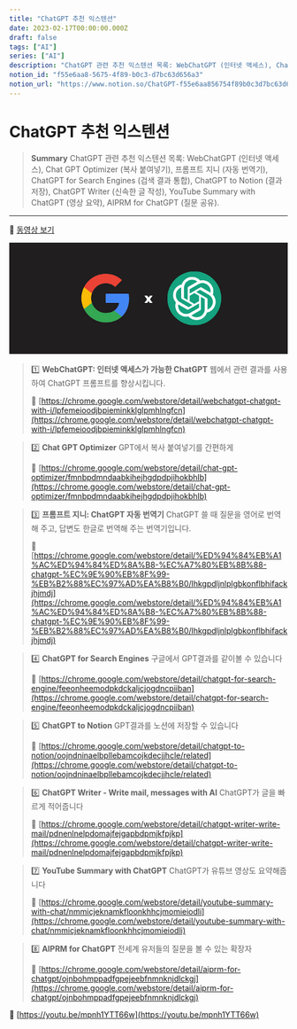 ```yaml
---
title: "ChatGPT 추천 익스텐션"
date: 2023-02-17T00:00:00.000Z
draft: false
tags: ["AI"]
series: ["AI"]
description: "ChatGPT 관련 추천 익스텐션 목록: WebChatGPT (인터넷 액세스), Chat GPT Optimizer (복사 붙여넣기), 프롬프트 지니 (자동 번역기), ChatGPT for Search Engines (검색 결과 통합), ChatGPT to Notion (결과 저장), ChatGPT Writer (신속한 글 작성), YouTube Summary with ChatGPT (영상 요약), AIPRM for ChatGPT (질문 공유)."
notion_id: "f55e6aa8-5675-4f89-b0c3-d7bc63d656a3"
notion_url: "https://www.notion.so/ChatGPT-f55e6aa856754f89b0c3d7bc63d656a3"
---
```


# ChatGPT 추천 익스텐션

> **Summary**
> ChatGPT 관련 추천 익스텐션 목록: WebChatGPT (인터넷 액세스), Chat GPT Optimizer (복사 붙여넣기), 프롬프트 지니 (자동 번역기), ChatGPT for Search Engines (검색 결과 통합), ChatGPT to Notion (결과 저장), ChatGPT Writer (신속한 글 작성), YouTube Summary with ChatGPT (영상 요약), AIPRM for ChatGPT (질문 공유).

---

🎥 [동영상 보기](https://www.youtube.com/watch?v=Xs-lqxU_PiQ)

![Image](image_c45f597f0aff.png)

> 1️⃣ ****WebChatGPT: 인터넷 액세스가 가능한 ChatGPT****
> 웹에서 관련 결과를 사용하여 ChatGPT 프롬프트를 향상시킵니다.
>
> 🔗 [https://chrome.google.com/webstore/detail/webchatgpt-chatgpt-with-i/lpfemeioodjbpieminkklglpmhlngfcn](https://chrome.google.com/webstore/detail/webchatgpt-chatgpt-with-i/lpfemeioodjbpieminkklglpmhlngfcn)
>
>

> 2️⃣ ****Chat GPT Optimizer****
> GPT에서 복사 붙여넣기를 간편하게
>
> 🔗 [https://chrome.google.com/webstore/detail/chat-gpt-optimizer/fmnbpdmndaabkihejhgdpdpjihokbhlb](https://chrome.google.com/webstore/detail/chat-gpt-optimizer/fmnbpdmndaabkihejhgdpdpjihokbhlb)
>
>

> 3️⃣ ****프롬프트 지니: ChatGPT 자동 번역기****
> ChatGPT 쓸 때 질문을 영어로 번역해 주고, 답변도 한글로 번역해 주는 번역기입니다.
>
> 🔗 [https://chrome.google.com/webstore/detail/%ED%94%84%EB%A1%AC%ED%94%84%ED%8A%B8-%EC%A7%80%EB%8B%88-chatgpt-%EC%9E%90%EB%8F%99-%EB%B2%88%EC%97%AD%EA%B8%B0/lhkgpdljnlplgbkonflbhifackjhjmdj](https://chrome.google.com/webstore/detail/%ED%94%84%EB%A1%AC%ED%94%84%ED%8A%B8-%EC%A7%80%EB%8B%88-chatgpt-%EC%9E%90%EB%8F%99-%EB%B2%88%EC%97%AD%EA%B8%B0/lhkgpdljnlplgbkonflbhifackjhjmdj)
>
>

> 4️⃣ ****ChatGPT for Search Engines****
> 구글에서 GPT결과를 같이볼 수 있습니다
>
> 🔗 [https://chrome.google.com/webstore/detail/chatgpt-for-search-engine/feeonheemodpkdckaljcjogdncpiiban](https://chrome.google.com/webstore/detail/chatgpt-for-search-engine/feeonheemodpkdckaljcjogdncpiiban)
>
>

> 5️⃣ ****ChatGPT to Notion****
> GPT결과를 노션에 저장할 수 있습니다
>
> 🔗 [https://chrome.google.com/webstore/detail/chatgpt-to-notion/oojndninaelbpllebamcojkdecjjhcle/related](https://chrome.google.com/webstore/detail/chatgpt-to-notion/oojndninaelbpllebamcojkdecjjhcle/related)
>
>

> 6️⃣ ****ChatGPT Writer - Write mail, messages with AI****
> ChatGPT가 글을 빠르게 적어줍니다
>
> 🔗 [https://chrome.google.com/webstore/detail/chatgpt-writer-write-mail/pdnenlnelpdomajfejgapbdpmjkfpjkp](https://chrome.google.com/webstore/detail/chatgpt-writer-write-mail/pdnenlnelpdomajfejgapbdpmjkfpjkp)
>
>

> 7️⃣ ****YouTube Summary with ChatGPT****
> ChatGPT가 유튜브 영상도 요약해줍니다
>
> 🔗 [https://chrome.google.com/webstore/detail/youtube-summary-with-chat/nmmicjeknamkfloonkhhcjmomieiodli](https://chrome.google.com/webstore/detail/youtube-summary-with-chat/nmmicjeknamkfloonkhhcjmomieiodli)
>
>

> 8️⃣ ****AIPRM for ChatGPT****
> 전세계 유저들의 질문을 볼 수 있는 확장자
>
> 🔗 [https://chrome.google.com/webstore/detail/aiprm-for-chatgpt/ojnbohmppadfgpejeebfnmnknjdlckgj](https://chrome.google.com/webstore/detail/aiprm-for-chatgpt/ojnbohmppadfgpejeebfnmnknjdlckgj)
>
>
>

🔗 [https://youtu.be/mpnh1YTT66w](https://youtu.be/mpnh1YTT66w)

